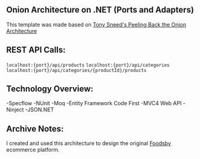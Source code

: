 ## Onion Architecture on .NET (Ports and Adapters)

This template was made based on [Tony Sneed's Peeling Back the Onion Architecture](https://blog.tonysneed.com/2011/10/08/peeling-back-the-onion-architecture/) 

## REST API Calls: 

`localhost:{port}/api/products`
`localhost:{port}/api/categories`
`localhost:{port}/api/categories/{productId}/products`

## Technology Overview:

-Specflow
-NUnit
-Moq
-Entity Framework Code First
-MVC4 Web API
-Ninject
-JSON.NET

## Archive Notes:

I created and used this architecture to design the original [Foodsby](https://www.foodsby.com) ecommerce platform.
